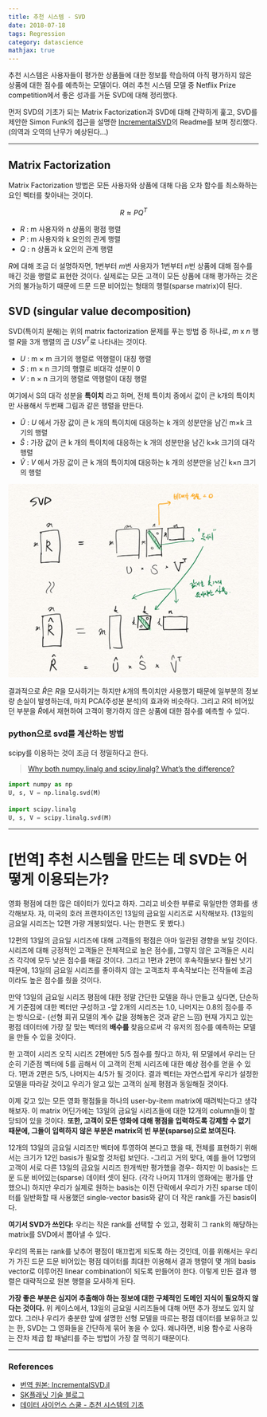 ```yaml
---
title: 추천 시스템 - SVD
date: 2018-07-18
tags: Regression
category: datascience
mathjax: true
---
```

추천 시스템은 사용자들이 평가한 상품들에 대한 정보를 학습하여 아직 평가하지 않은 상품에 대한 점수를 예측하는 모델이다. 여러 추천 시스템 모델 중 Netflix Prize competition에서 좋은 성과를 거둔 SVD에 대해 정리했다.


먼저 SVD의 기초가 되는 Matrix Factorization과 SVD에 대해 간략하게 훑고, SVD를 제안한 Simon Funk의 접근을 설명한 [IncrementalSVD](https://github.com/aaw/IncrementalSVD.jl)의 Readme를 보며 정리했다. (의역과 오역의 난무가 예상된다...)

---

## Matrix Factorization
Matrix Factorization 방법은 모든 사용자와 상품에 대해 다음 오차 함수를 최소화하는 요인 벡터를 찾아내는 것이다.


$$ R \approx PQ^T $$


- $R$ : m 사용자와 n 상품의 평점 행렬
- $P$ : m 사용자와 k 요인의 관계 행렬
- $Q$ : n 상품과 k 요인의 관계 행렬


$R$에 대해 조금 더 설명하자면, 1번부터 $m$번 사용자가 1번부터 $n$번 상품에 대해 점수를 매긴 것을 행렬로 표현한 것이다. 실제로는 모든 고객이 모든 상품에 대해 평가하는 것은 거의 불가능하기 때문에 드문 드문 비어있는 형태의 행렬(sparse matrix)이 된다.


## SVD (singular value decomposition)
SVD(특이치 분해)는 위의 matrix factorization 문제를 푸는 방법 중 하나로, $m$ x $n$ 행렬 $R$을 3개 행렬의 곱 $USV^T$로 나타내는 것이다.

- $U$ : m × m 크기의 행렬로 역행렬이 대칭 행렬
- $S$ : m × n 크기의 행렬로 비대각 성분이 0
- $V$ : n × n 크기의 행렬로 역행렬이 대칭 행렬

여기에서 S의 대각 성분을 **특이치** 라고 하며, 전체 특이치 중에서 값이 큰 k개의 특이치만 사용해서 두번째 그림과 같은 행렬을 만든다.

- $\hat{U}$ : $U$ 에서 가장 값이 큰 k 개의 특이치에 대응하는 k 개의 성분만을 남긴  m×k  크기의 행렬
- $\hat{S}$ : 가장 값이 큰 k 개의 특이치에 대응하는 k 개의 성분만을 남긴 k×k 크기의 대각 행렬
- $\hat{V}$ : $V$ 에서 가장 값이 큰 k 개의 특이치에 대응하는 k 개의 성분만을 남긴 k×n 크기의 행렬


![img](/assets/img/post/past/SVD.png)

결과적으로 $\hat{R}$은 $R$을 모사하기는 하지만 $k$개의 특이치만 사용했기 때문에 일부분의 정보량 손실이 발생하는데, 마치 PCA(주성분 분석)의 효과와 비슷하다. 그리고 $R$의 비어있던 부분을 $\hat{R}$에서 재현하여 고객이 평가하지 않은 상품에 대한 점수를 예측할 수 있다.


### python으로 svd를 계산하는 방법
scipy를 이용하는 것이 조금 더 정밀하다고 한다.
> [Why both numpy.linalg and scipy.linalg? What’s the difference?](https://www.scipy.org/scipylib/faq.html#why-both-numpy-linalg-and-scipy-linalg-what-s-the-difference)


```python
import numpy as np
U, s, V = np.linalg.svd(M)

import scipy.linalg
U, s, V = scipy.linalg.svd(M)
```

---


# [번역] 추천 시스템을 만드는 데 SVD는 어떻게 이용되는가?
영화 평점에 대한 많은 데이터가 있다고 하자. 그리고 비슷한 부류로 묶일만한 영화를 생각해보자. 자, 미국의 호러 프랜차이즈인 13일의 금요일 시리즈로 시작해보자. (13일의 금요일 시리즈는 12편 가량 개봉되었다. 나는 한편도 못 봤다.)


12편의 13일의 금요일 시리즈에 대해 고객들의 평점은 아마 일관된 경향을 보일 것이다. 시리즈에 대해 긍정적인 고객들은 전체적으로 높은 점수를, 그렇지 않은 고객들은 시리즈 각각에 모두 낮은 점수를 매길 것이다. 그리고 1편과 2편이 후속작들보다 훨씬 낫기 때문에, 13일의 금요일 시리즈를 좋아하지 않는 고객조차 후속작보다는 전작들에 조금이라도 높은 점수를 줬을 것이다.


만약 13일의 금요일 시리즈 평점에 대한 정말 간단한 모델을 하나 만들고 싶다면, 단순하게 기준점에 대한 벡터만 구성하고 -앞 2개의 시리즈는 1.0, 나머지는 0.8의 점수를 주는 방식으로- (선형 회귀 모델의 계수 값을 정해놓은 것과 같은 느낌) 현재 가지고 있는 평점 데이터에 가장 잘 맞는 벡터의 **배수를** 찾음으로써 각 유저의 점수를 예측하는 모델을 만들 수 있을 것이다.


한 고객이 시리즈 오직 시리즈 2편에만 5/5 점수를 줬다고 하자, 위 모델에서 우리는 단순히 기준점 벡터에 5를 곱해서 이 고객의 전체 시리즈에 대한 예상 점수를 얻을 수 있다. 1편과 2편은 5/5, 나머지는 4/5가 될 것이다. 결과 벡터는 자연스럽게 우리가 설정한 모델을 따라갈 것이고 우리가 알고 있는 고객의 실제 평점과 동일해질 것이다.


이제 갖고 있는 모든 영화 평점들을 하나의 user-by-item matrix에 때려박는다고 생각해보자. 이 matrix 어딘가에는 13일의 금요일 시리즈들에 대한 12개의 column들이 할당되어 있을 것이다. **또한, 고객이 모든 영화에 대해 평점을 입력하도록 강제할 수 없기 때문에, 그들이 입력하지 않은 부분은 matrix의 빈 부분(sparse)으로 보여진다.**


12개의 13일의 금요일 시리즈만 벡터에 투영하여 본다고 했을 때, 전체를 표현하기 위해서는 크기가 12인 basis가 필요할 것처럼 보인다. -그리고 거의 맞다, 예를 들어 12명의 고객이 서로 다른 13일의 금요일 시리즈 한개씩만 평가했을 경우- 하지만 이 basis는 드문 드문 비어있는(sparse) 데이터 셋이 된다. (각각 나머지 11개의 영화에는 평가를 안 했으니) 하지만 우리가 실제로 원하는 basis는 이전 단락에서 우리가 가진 sparse 데이터를 일반화할 때 사용했던 single-vector basis와 같이 더 작은 rank를 가진 basis이다.


**여기서 SVD가 쓰인다:** 우리는 작은 rank를 선택할 수 있고, 정확히 그 rank의 해당하는 matrix를  SVD에서 뽑아낼 수 있다.

우리의 목표는 rank를 낮추어 평점이 매끄럽게 되도록 하는 것인데, 이를 위해서는 우리가 가진 드문 드문 비어있는 평점 데이터를 최대한 이용해서 결과 행렬이 몇 개의 basis vector로 이루어진 linear combination이 되도록 만들어야 한다. 이렇게 만든 결과 행렬은 대략적으로 원본 행렬을 모사하게 된다.

**가장 좋은 부분은 심지어 추출해야 하는 정보에 대한 구체적인 도메인 지식이 필요하지 않다는 것이다.** 위 케이스에서, 13일의 금요일 시리즈들에 대해 어떤 추가 정보도 있지 않았다. 그러나 우리가 충분한 앞에 설명한 선형 모델을 따르는 평점 데이터를 보유하고 있는 한, SVD는 그 영화들을 간단하게 묶어 놓을 수 있다. 왜냐하면, 비용 함수로 사용하는 잔차 제곱 합 패널티를 주는 방법이 가장 잘 먹히기 때문이다.


---
### References

- [번역 원본: IncrementalSVD.jl](https://github.com/aaw/IncrementalSVD.jl)
- [SK플래닛 기술 블로그](https://readme.skplanet.com/?p=11340)
- [데이터 사이언스 스쿨 - 추천 시스템의 기초](https://datascienceschool.net/view-notebook/fcd3550f11ac4537acec8d18136f2066/)
